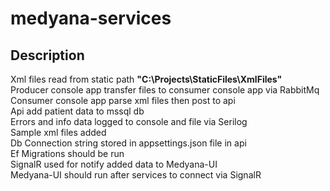 # medyana-services

## Description 
Xml files read from static path <b>"C:\Projects\StaticFiles\XmlFiles"</b> <br>
Producer console app transfer files to consumer console app via RabbitMq <br>
Consumer console app parse xml files then post to api <br>
Api add patient data to mssql db <br>
Errors and info data logged to console and file via Serilog <br>
Sample xml files added <br>
Db Connection string stored in appsettings.json file in api<br>
Ef Migrations should be run<br>
SignalR used for notify added data to Medyana-UI<br>
Medyana-UI should run after services to connect via SignalR

